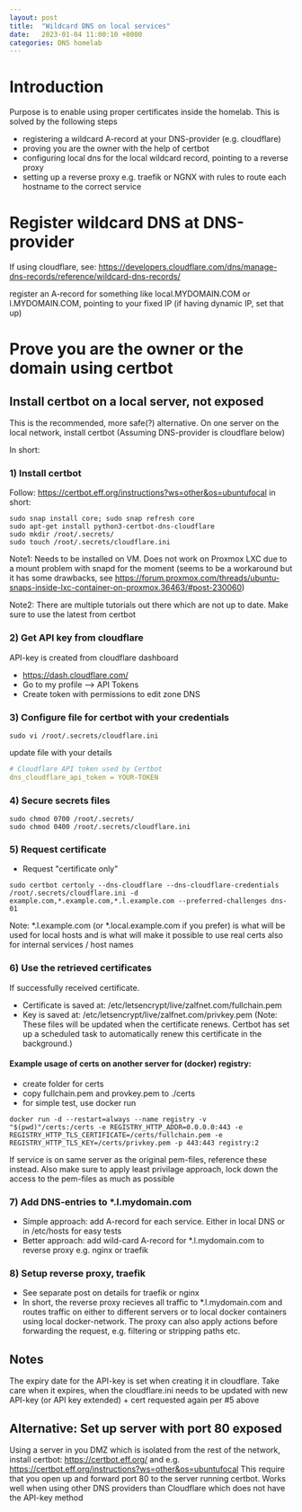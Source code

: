 ```yaml
---
layout: post
title:  "Wildcard DNS on local services"
date:   2023-01-04 11:00:10 +0000
categories: DNS homelab
---
```


# Introduction
Purpose is to enable using proper certificates inside the homelab. This is solved by the following steps
* registering a wildcard A-record at your DNS-provider (e.g. cloudflare)
* proving you are the owner with the help of certbot 
* configuring local dns for the local wildcard record, pointing to a reverse proxy
* setting up a reverse proxy e.g. traefik or NGNX with rules to route each hostname to the correct service

# Register wildcard DNS at DNS-provider
If using cloudflare, see: https://developers.cloudflare.com/dns/manage-dns-records/reference/wildcard-dns-records/

register an A-record for something like local.MYDOMAIN.COM or l.MYDOMAIN.COM, pointing to your fixed IP (if having dynamic IP, set that up)

# Prove you are the owner or the domain using certbot
## Install certbot on a local server, not exposed
This is the recommended, more safe(?) alternative.
On one server on the local network, install certbot
(Assuming DNS-provider is cloudflare below)

In short:
### 1) Install certbot

Follow: https://certbot.eff.org/instructions?ws=other&os=ubuntufocal
in short:
```console
sudo snap install core; sudo snap refresh core
sudo apt-get install python3-certbot-dns-cloudflare
sudo mkdir /root/.secrets/
sudo touch /root/.secrets/cloudflare.ini
```
Note1: Needs to be installed on VM. Does not work on Proxmox LXC due to a mount problem with snapd for the moment (seems to be a workaround but it has some drawbacks, see https://forum.proxmox.com/threads/ubuntu-snaps-inside-lxc-container-on-proxmox.36463/#post-230060)

Note2: There are multiple tutorials out there which are not up to date. Make sure to use the latest from certbot

### 2) Get API key from cloudflare
API-key is created from cloudflare dashboard
* https://dash.cloudflare.com/
* Go to my profile --> API Tokens
* Create token with permissions to edit zone DNS


### 3) Configure file for certbot with your credentials
```console
sudo vi /root/.secrets/cloudflare.ini
```
update file with your details
```yaml
# Cloudflare API token used by Certbot
dns_cloudflare_api_token = YOUR-TOKEN
```
### 4) Secure secrets files
```console
sudo chmod 0700 /root/.secrets/
sudo chmod 0400 /root/.secrets/cloudflare.ini
```

### 5) Request certificate
* Request "certificate only"

```console
sudo certbot certonly --dns-cloudflare --dns-cloudflare-credentials /root/.secrets/cloudflare.ini -d example.com,*.example.com,*.l.example.com --preferred-challenges dns-01
 ```
Note: *.l.example.com (or *.local.example.com if you prefer) is what will be used for local hosts and is what will make it possible to use real certs also for internal services / host names


### 6) Use the retrieved certificates
If successfully received certificate.
* Certificate is saved at: /etc/letsencrypt/live/zalfnet.com/fullchain.pem
* Key is saved at: /etc/letsencrypt/live/zalfnet.com/privkey.pem
(Note: These files will be updated when the certificate renews. Certbot has set up a scheduled task to automatically renew this certificate in the background.)

#### Example usage of certs on another server for (docker) registry:
* create folder for certs
* copy fullchain.pem and provkey.pem to ./certs
* for simple test, use docker run
```console
docker run -d --restart=always --name registry -v "$(pwd)"/certs:/certs -e REGISTRY_HTTP_ADDR=0.0.0.0:443 -e REGISTRY_HTTP_TLS_CERTIFICATE=/certs/fullchain.pem -e REGISTRY_HTTP_TLS_KEY=/certs/privkey.pem -p 443:443 registry:2
```
If service is on same server as the original pem-files, reference these instead.
Also make sure to apply least privilage approach, lock down the access to the pem-files as much as possible

### 7) Add DNS-entries to *.l.mydomain.com
 * Simple approach: add A-record for each service. Either in local DNS or in /etc/hosts for easy tests
 * Better approach: add wild-card A-record for *.l.mydomain.com to reverse proxy e.g. nginx or traefik

### 8) Setup reverse proxy, traefik
 * See separate post on details for traefik or nginx
 * In short, the reverse proxy recieves all traffic to *.l.mydomain.com and routes traffic on either to different servers or to local docker containers using local docker-network. The proxy can also apply actions before forwarding the request, e.g. filtering or stripping paths etc.

## Notes
The expiry date for the API-key is set when creating it in cloudflare. Take care when it expires, when the cloudflare.ini needs to be updated with new API-key (or API key extended) + cert requested again per #5 above

## Alternative: Set up server with port 80 exposed 
Using a server in you DMZ which is isolated from the rest of the network, install certbot: https://certbot.eff.org/ and e.g. https://certbot.eff.org/instructions?ws=other&os=ubuntufocal
This require that you open up and forward port 80 to the server running certbot. Works well when using other DNS providers than Cloudflare which does not have the API-key method